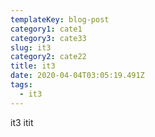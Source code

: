 ```yaml
---
templateKey: blog-post
category1: cate1
category3: cate33
slug: it3
category2: cate22
title: it3
date: 2020-04-04T03:05:19.491Z
tags:
  - it3
---
```

it3   itit